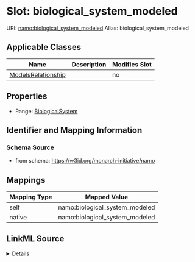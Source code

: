 

# Slot: biological_system_modeled 



URI: [namo:biological_system_modeled](https://w3id.org/monarch-initiative/namo/biological_system_modeled)
Alias: biological_system_modeled

<!-- no inheritance hierarchy -->





## Applicable Classes

| Name | Description | Modifies Slot |
| --- | --- | --- |
| [ModelsRelationship](ModelsRelationship.md) |  |  no  |






## Properties

* Range: [BiologicalSystem](BiologicalSystem.md)




## Identifier and Mapping Information






### Schema Source


* from schema: https://w3id.org/monarch-initiative/namo




## Mappings

| Mapping Type | Mapped Value |
| ---  | ---  |
| self | namo:biological_system_modeled |
| native | namo:biological_system_modeled |




## LinkML Source

<details>
```yaml
name: biological_system_modeled
from_schema: https://w3id.org/monarch-initiative/namo
rank: 1000
alias: biological_system_modeled
owner: ModelsRelationship
domain_of:
- ModelsRelationship
range: BiologicalSystem

```
</details>